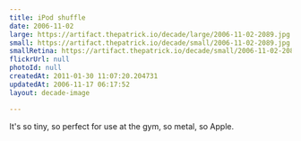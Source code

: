 ```yaml
---
title: iPod shuffle
date: 2006-11-02
large: https://artifact.thepatrick.io/decade/large/2006-11-02-2089.jpg
small: https://artifact.thepatrick.io/decade/small/2006-11-02-2089.jpg
smallRetina: https://artifact.thepatrick.io/decade/small/2006-11-02-2089@2x.jpg
flickrUrl: null
photoId: null
createdAt: 2011-01-30 11:07:20.204731
updatedAt: 2006-11-17 06:17:52
layout: decade-image

---
```

It's so tiny, so perfect for use at the gym, so metal, so Apple.

